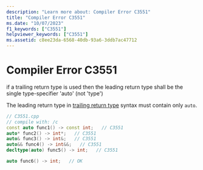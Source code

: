 ```yaml
---
description: "Learn more about: Compiler Error C3551"
title: "Compiler Error C3551"
ms.date: "10/07/2023"
f1_keywords: ["C3551"]
helpviewer_keywords: ["C3551"]
ms.assetid: c8ee23da-6568-40db-93a6-3ddb7ac47712
---
```

# Compiler Error C3551

if a trailing return type is used then the leading return type shall be the single type-specifier 'auto' (not 'type')

The leading return type in [trailing return type](../../cpp/functions-cpp.md#trailing-return-types) syntax must contain only `auto`.

```cpp
// C3551.cpp
// compile with: /c
const auto func1() -> const int;   // C3551
auto* func2() -> int*;   // C3551
auto& func3() -> int&;   // C3551
auto&& func4() -> int&&;   // C3551
decltype(auto) func5() -> int;   // C3551

auto func6() -> int;   // OK
```
